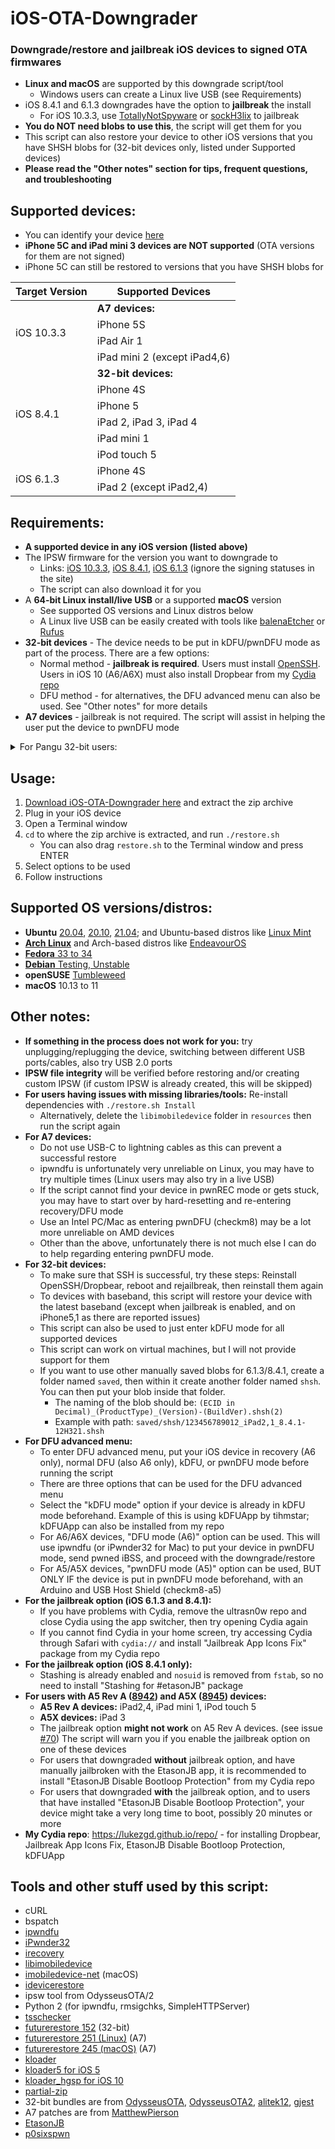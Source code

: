 # iOS-OTA-Downgrader
### Downgrade/restore and jailbreak iOS devices to signed OTA firmwares
- **Linux and macOS** are supported by this downgrade script/tool
  - Windows users can create a Linux live USB (see Requirements)
- iOS 8.4.1 and 6.1.3 downgrades have the option to **jailbreak** the install
  - For iOS 10.3.3, use [TotallyNotSpyware](https://totally-not.spyware.lol) or [sockH3lix](https://github.com/SongXiaoXi/sockH3lix) to jailbreak
- **You do NOT need blobs to use this**, the script will get them for you
- This script can also restore your device to other iOS versions that you have SHSH blobs for (32-bit devices only, listed under Supported devices)
- **Please read the "Other notes" section for tips, frequent questions, and troubleshooting**

## Supported devices:

- You can identify your device [here](https://ipsw.me/device-finder)
- **iPhone 5C and iPad mini 3 devices are NOT supported** (OTA versions for them are not signed)
- iPhone 5C can still be restored to versions that you have SHSH blobs for

<table>
    <thead>
        <tr>
            <th>Target Version</th>
            <th>Supported Devices</th>
        </tr>
    </thead>
    <tbody>
        <tr>
            <td rowspan=4>iOS 10.3.3</td>
            <td><b>A7 devices:</b></td>
        </tr>
        <tr><td>iPhone 5S</td></tr>
        <tr><td>iPad Air 1</td></tr>
        <tr><td>iPad mini 2 (except iPad4,6)</td></tr>
        <tr>
            <td rowspan=6>iOS 8.4.1</td>
            <td><b>32-bit devices:</b></td>
        </tr>
        <tr><td>iPhone 4S</td></tr>
        <tr><td>iPhone 5</td></tr>
        <tr><td>iPad 2, iPad 3, iPad 4</td></tr>
        <tr><td>iPad mini 1</td></tr>
        <tr><td>iPod touch 5</td></tr>
        <tr>
            <td rowspan=2>iOS 6.1.3</td>
            <td>iPhone 4S</td>
        </tr>
        <tr><td>iPad 2 (except iPad2,4)</td></tr>
    </tbody>
</table>

## Requirements:
- **A supported device in any iOS version (listed above)**
- The IPSW firmware for the version you want to downgrade to
  - Links: [iOS 10.3.3](https://ipsw.me/10.3.3), [iOS 8.4.1](https://ipsw.me/8.4.1), [iOS 6.1.3](https://ipsw.me/6.1.3) (ignore the signing statuses in the site)
  - The script can also download it for you
- A **64-bit Linux install/live USB** or a supported **macOS** version
  - See supported OS versions and Linux distros below
  - A Linux live USB can be easily created with tools like [balenaEtcher](https://www.balena.io/etcher/) or [Rufus](https://rufus.ie/)
- **32-bit devices** - The device needs to be put in kDFU/pwnDFU mode as part of the process. There are a few options:
  - Normal method - **jailbreak is required**. Users must install [OpenSSH](https://cydia.saurik.com/package/openssh/). Users in iOS 10 (A6/A6X) must also install Dropbear from my [Cydia repo](https://lukezgd.github.io/repo/)
  - DFU method - for alternatives, the DFU advanced menu can also be used. See "Other notes" for more details
- **A7 devices** - jailbreak is not required. The script will assist in helping the user put the device to pwnDFU mode

<details>
  <summary>For Pangu 32-bit users:</summary>
  <ul><li>For 32-bit users using Pangu and normal method, install the latest untether for your iOS version <a href="https://github.com/LukeZGD/iOS-OTA-Downgrader-Keys/releases/tag/untether">here</a></li></ul>
</details>

## Usage:
1. [Download iOS-OTA-Downgrader here](https://github.com/LukeZGD/iOS-OTA-Downgrader/archive/master.zip) and extract the zip archive
2. Plug in your iOS device
3. Open a Terminal window
4. `cd` to where the zip archive is extracted, and run `./restore.sh`
    - You can also drag `restore.sh` to the Terminal window and press ENTER
5. Select options to be used
6. Follow instructions

## Supported OS versions/distros:
- **Ubuntu** [20.04](https://releases.ubuntu.com/focal/), [20.10](https://releases.ubuntu.com/groovy/), [21.04](https://releases.ubuntu.com/hirsute/); and Ubuntu-based distros like [Linux Mint](https://www.linuxmint.com/)
- [**Arch Linux**](https://www.archlinux.org/) and Arch-based distros like [EndeavourOS](https://endeavouros.com/)
- [**Fedora** 33 to 34](https://getfedora.org/)
- [**Debian** Testing, Unstable](https://www.debian.org/)
- **openSUSE** [Tumbleweed](https://software.opensuse.org/distributions/tumbleweed)
- **macOS** 10.13 to 11

## Other notes:
- **If something in the process does not work for you:** try unplugging/replugging the device, switching between different USB ports/cables, also try USB 2.0 ports
- **IPSW file integrity** will be verified before restoring and/or creating custom IPSW (if custom IPSW is already created, this will be skipped)
- **For users having issues with missing libraries/tools:** Re-install dependencies with `./restore.sh Install`
  - Alternatively, delete the `libimobiledevice` folder in `resources` then run the script again
- **For A7 devices:**
  - Do not use USB-C to lightning cables as this can prevent a successful restore
  - ipwndfu is unfortunately very unreliable on Linux, you may have to try multiple times (Linux users may also try in a live USB)
  - If the script cannot find your device in pwnREC mode or gets stuck, you may have to start over by hard-resetting and re-entering recovery/DFU mode
  - Use an Intel PC/Mac as entering pwnDFU (checkm8) may be a lot more unreliable on AMD devices
  - Other than the above, unfortunately there is not much else I can do to help regarding entering pwnDFU mode.
- **For 32-bit devices:**
  - To make sure that SSH is successful, try these steps: Reinstall OpenSSH/Dropbear, reboot and rejailbreak, then reinstall them again
  - To devices with baseband, this script will restore your device with the latest baseband (except when jailbreak is enabled, and on iPhone5,1 as there are reported issues)
  - This script can also be used to just enter kDFU mode for all supported devices
  - This script can work on virtual machines, but I will not provide support for them
  - If you want to use other manually saved blobs for 6.1.3/8.4.1, create a folder named `saved`, then within it create another folder named `shsh`. You can then put your blob inside that folder.
    - The naming of the blob should be: `(ECID in Decimal)_(ProductType)_(Version)-(BuildVer).shsh(2)`
    - Example with path: `saved/shsh/123456789012_iPad2,1_8.4.1-12H321.shsh`
- **For DFU advanced menu:**
  - To enter DFU advanced menu, put your iOS device in recovery (A6 only), normal DFU (also A6 only), kDFU, or pwnDFU mode before running the script
  - There are three options that can be used for the DFU advanced menu
  - Select the "kDFU mode" option if your device is already in kDFU mode beforehand. Example of this is using kDFUApp by tihmstar; kDFUApp can also be installed from my repo
  - For A6/A6X devices, "DFU mode (A6)" option can be used. This will use ipwndfu (or iPwnder32 for Mac) to put your device in pwnDFU mode, send pwned iBSS, and proceed with the downgrade/restore
  - For A5/A5X devices, "pwnDFU mode (A5)" option can be used, BUT ONLY IF the device is put in pwnDFU mode beforehand, with an Arduino and USB Host Shield (checkm8-a5)
- **For the jailbreak option (iOS 6.1.3 and 8.4.1):**
  - If you have problems with Cydia, remove the ultrasn0w repo and close Cydia using the app switcher, then try opening Cydia again
  - If you cannot find Cydia in your home screen, try accessing Cydia through Safari with `cydia://` and install "Jailbreak App Icons Fix" package from my Cydia repo
- **For the jailbreak option (iOS 8.4.1 only):**
  - Stashing is already enabled and `nosuid` is removed from `fstab`, so no need to install "Stashing for #etasonJB" package
- **For users with A5 Rev A ([8942](https://www.theiphonewiki.com/wiki/S5L8942)) and A5X ([8945](https://www.theiphonewiki.com/wiki/S5L8945)) devices:**
  - **A5 Rev A devices:** iPad2,4, iPad mini 1, iPod touch 5
  - **A5X devices:** iPad 3
  - The jailbreak option **might not work** on A5 Rev A devices. (see issue [#70](https://github.com/LukeZGD/iOS-OTA-Downgrader/issues/70)) The script will warn you if you enable the jailbreak option on one of these devices
  - For users that downgraded **without** jailbreak option, and have manually jailbroken with the EtasonJB app, it is recommended to install "EtasonJB Disable Bootloop Protection" from my Cydia repo
  - For users that downgraded **with** the jailbreak option, and to users that have installed "EtasonJB Disable Bootloop Protection", your device might take a very long time to boot, possibly 20 minutes or more
- **My Cydia repo**: https://lukezgd.github.io/repo/ - for installing Dropbear, Jailbreak App Icons Fix, EtasonJB Disable Bootloop Protection, kDFUApp

## Tools and other stuff used by this script:
- cURL
- bspatch
- [ipwndfu](https://github.com/LukeZGD/ipwndfu)
- [iPwnder32](https://github.com/dora2-iOS/iPwnder32)
- [irecovery](https://github.com/libimobiledevice/libirecovery)
- [libimobiledevice](https://github.com/libimobiledevice/libimobiledevice)
- [imobiledevice-net](https://github.com/libimobiledevice-win32/imobiledevice-net) (macOS)
- [idevicerestore](https://github.com/LukeeGD/idevicerestore)
- ipsw tool from OdysseusOTA/2
- Python 2 (for ipwndfu, rmsigchks, SimpleHTTPServer)
- [tsschecker](https://github.com/tihmstar/tsschecker)
- [futurerestore 152](http://api.tihmstar.net/builds/futurerestore/futurerestore-latest.zip) (32-bit)
- [futurerestore 251 (Linux)](https://github.com/LukeeGD/futurerestore) (A7)
- [futurerestore 245 (macOS)](https://github.com/MatthewPierson/Vieux/blob/master/resources/bin/futurerestore) (A7)
- [kloader](https://www.youtube.com/watch?v=fh0tB6fp0Sc)
- [kloader5 for iOS 5](https://www.pmbonneau.com/cydia/com.pmbonneau.kloader5_1.2_iphoneos-arm.deb)
- [kloader_hgsp for iOS 10](https://twitter.com/nyan_satan/status/945203180522045440)
- [partial-zip](https://github.com/matteyeux/partial-zip)
- 32-bit bundles are from [OdysseusOTA](https://www.youtube.com/watch?v=Wo7mGdMcjxw), [OdysseusOTA2](https://www.youtube.com/watch?v=fh0tB6fp0Sc), [alitek12](https://www.mediafire.com/folder/b1z64roy512wd/FirmwareBundles), [gjest](https://www.reddit.com/r/jailbreak/comments/6yrzzj/release_firmware_bundles_for_ios_841_ipad21234567/)
- A7 patches are from [MatthewPierson](https://github.com/MatthewPierson/iPhone-5s-OTA-Downgrade-Patches)
- [EtasonJB](https://www.theiphonewiki.com/wiki/EtasonJB)
- [p0sixspwn](https://www.theiphonewiki.com/wiki/p0sixspwn)
